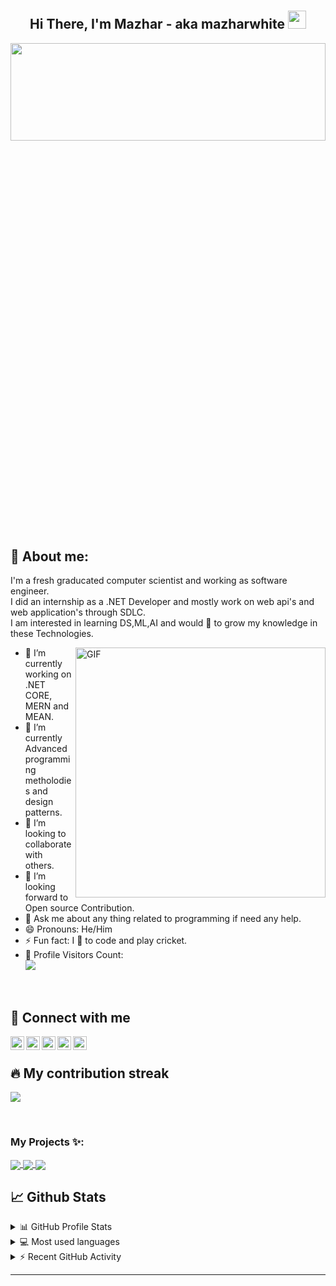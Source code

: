 # <h2  align="center">Hi There, I'm Mazhar - aka mazharwhite <img src="https://github.com/TheDudeThatCode/TheDudeThatCode/blob/master/Assets/Hi.gif" width="29px"></h2>
<a href="#"><img width="100%" height="20%" src="https://camo.githubusercontent.com/992babdffd8c74a1502de375fbdf7e4d54773242/68747470733a2f2f6d656469612e67697068792e636f6d2f6d656469612f53576f536b4e36447854737a71494b4571762f67697068792e676966" height="175px"/></a>

## 📖 About me:
I'm a fresh graducated computer scientist and working as software engineer.<br/>
I did an internship as a .NET Developer and mostly work on web api's and web application's through SDLC.<br/>
I am interested in learning DS,ML,AI and would 💖 to grow my knowledge in these Technologies.

<img align="right" alt="GIF" src="https://i.ibb.co/nwN6r5y/3426526.jpg" width="400" height="400" />

- 🔭 I’m currently working on .NET CORE, MERN and MEAN.
- 🌱 I’m currently Advanced programming metholodies and design patterns.
- 👯 I’m looking to collaborate with others.
- 🤔 I’m looking forward to Open source Contribution.
- 💬 Ask me about any thing related to programming if need any help.
- 😄 Pronouns: He/Him
- ⚡ Fun fact: I 💖 to code and play cricket.
- 🎢 Profile Visitors Count:  
![](https://visitor-badge.glitch.me/badge?page_id=mazharwhite.mazharwhite)

<br />

## 🎉 Connect with me

  
<a href="https://github.com/mazharwhite">
  <img align="left" alt="Dave's Github" width="22px" src="https://upload.wikimedia.org/wikipedia/commons/thumb/a/ae/Github-desktop-logo-symbol.svg/1024px-Github-desktop-logo-symbol.svg.png" />
</a>

<a href="https://instagram.com/mazharwhite/">
  <img align="left" alt="Dave's Instagram" width="22px" src="https://upload.wikimedia.org/wikipedia/commons/thumb/a/a5/Instagram_icon.png/600px-Instagram_icon.png" />
</a>

<a href="https://www.facebook.com/mazharwhite">
  <img align="left" alt="Dave's Facebook" width="22px" src="https://facebookbrand.com/wp-content/uploads/2019/04/f_logo_RGB-Hex-Blue_512.png?w=512&h=512" />
</a>

<a href="https://twitter.com/mazharwhite1">
  <img align="left" alt="Dave's Twitter" width="22px" src="https://cdn2.iconfinder.com/data/icons/metro-uinvert-dock/256/Twitter_NEW.png" />
</a>

<a href="https://linkedin.com/in/mazharwhite">
  <img align="left" alt="Dave's Linkdein" width="22px" src="https://cdn3.iconfinder.com/data/icons/inficons/512/linkedin.png" />
</a>

<br />

## 🔥 My contribution streak

<p>
  <a href="https://github.com/mazharwhite/github-readme-streak-stats">
    <img src="https://github-readme-streak-stats.herokuapp.com/?user=mazharwhite#version3"/>
  </a>
</p>

<br />

### My Projects ✨:
  
<a href="https://github.com/mazharwhite/Repository-Pattern-ASP.NET-MVC">
  <img align="center" src="https://github-readme-stats.vercel.app/api/pin/?username=mazharwhite&repo=Repository-Pattern-ASP.NET-MVC&theme=tokyonight" />
</a>

<a href="https://github.com/mazharwhite/eWorkShopAPI">
 <img align="center" src="https://github-readme-stats.vercel.app/api/pin/?username=mazharwhite&repo=eWorkShopAPI&theme=tokyonight" />
</a>

<a href="https://github.com/mazharwhite/eWorkShop-Client">
  <img align="center" src="https://github-readme-stats.vercel.app/api/pin/?username=mazharwhite&repo=eWorkShop-Client&theme=tokyonight" />
</a>

<br />

## 📈 Github Stats

<details>
  <summary>📊 GitHub Profile Stats</summary>
  <br/>
  <a href="https://github.com/mazharwhite/github-readme-stats"><img alt="Mazhar's Github Stats" src="https://github-readme-stats.vercel.app/api?username=mazharwhite&show_icons=true&count_private=true&hide=" /></a>
</details>

<details> 
  <summary>💻 Most used languages</summary>
  <br/>
  <a href="https://github.com/mazharwhite/github-readme-stats"><img alt="Mazhar's Top Languages" src="https://github-readme-stats.vercel.app/api/top-langs/?username=mazharwhite&langs_count=10&layout=compact#" /></a>
  <br/>
  <b>Note:</b> This chart is only a metric of which languages my public code on GitHub consists of and does not reflect my experience or skill level.
</details>

<details>
  <summary>⚡ Recent GitHub Activity</summary>
  <br/>

<!--START_SECTION:activity-->
1. 🗣 Commented on [#43](https://github.com/mazharwhite/jct-discord-bot/issues/43) in [mazharwhite/jct-discord-bot](https://github.com/mazharwhite/jct-discord-bot)
2. 🗣 Commented on [#43](https://github.com/mazharwhite/jct-discord-bot/issues/43) in [mazharwhite/jct-discord-bot](https://github.com/mazharwhite/jct-discord-bot)
3. 🎉 Merged PR [#44](https://github.com/mazharwhite/jct-discord-bot/pull/44) in [mazharwhite/jct-discord-bot](https://github.com/mazharwhite/jct-discord-bot)
4. ❗️ Closed issue [#42](https://github.com/mazharwhite/jct-discord-bot/issues/42) in [mazharwhite/jct-discord-bot](https://github.com/mazharwhite/jct-discord-bot)
5. 💪 Opened PR [#44](https://github.com/mazharwhite/jct-discord-bot/pull/44) in [mazharwhite/jct-discord-bot](https://github.com/mazharwhite/jct-discord-bot)
<!--END_SECTION:activity-->

</details>


---
